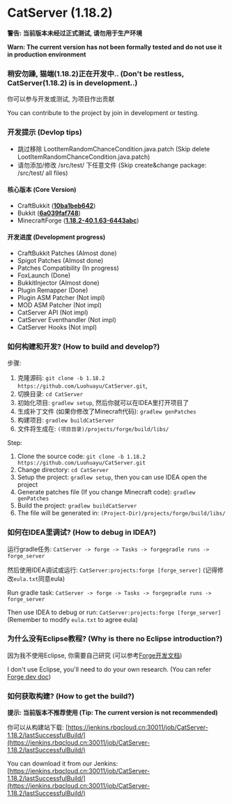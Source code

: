 # CatServer (1.18.2)

**警告: 当前版本未经过正式测试, 请勿用于生产环境**

**Warn: The current version has not been formally tested and do not use it in production environment**

### 稍安勿躁, 猫端(1.18.2)正在开发中.. (Don't be restless, CatServer(1.18.2) is in development..)
你可以参与开发或测试, 为项目作出贡献

You can contribute to the project by join in development or testing.

### 开发提示 (Devlop tips)
- 跳过移除 LootItemRandomChanceCondition.java.patch (Skip delete LootItemRandomChanceCondition.java.patch)
- 请勿添加/修改 /src/test/ 下任意文件 (Skip create&change package: /src/test/ all files)

#### 核心版本 (Core Version)
- CraftBukkit ([**10ba1beb642**](https://hub.spigotmc.org/stash/projects/SPIGOT/repos/craftbukkit/commits/10ba1beb64286206f4edc8d4b44c6472639d044e))
- Bukkit ([**6a039faf748**](https://hub.spigotmc.org/stash/projects/SPIGOT/repos/bukkit/commits/6a039faf7488beba29527a112404cbab84d0cbd3))
- MinecraftForge ([**1.18.2-40.1.63-6443abc**](https://github.com/MinecraftForge/MinecraftForge/commit/6443adcb6f7dcbfc108135ed9891a12eaa56c9c2))

#### 开发进度 (Development progress)
- CraftBukkit Patches (Almost done)
- Spigot Patches (Almost done)
- Patches Compatibility (In progress)
- FoxLaunch (Done)
- BukkitInjector (Almost done)
- Plugin Remapper (Done)
- Plugin ASM Patcher (Not impl)
- MOD ASM Patcher (Not impl)
- CatServer API (Not impl)
- CatServer Eventhandler (Not impl)
- CatServer Hooks (Not impl)

### 如何构建和开发? (How to build and develop?)
步骤:

1. 克隆源码: `git clone -b 1.18.2 https://github.com/Luohuayu/CatServer.git`,
2. 切换目录: `cd CatServer`
3. 初始化项目: `gradlew setup`, 然后你就可以在IDEA里打开项目了
4. 生成补丁文件 (如果你修改了Minecraft代码): `gradlew genPatches`
5. 构建项目: `gradlew buildCatServer`
6. 文件将生成在: `(项目目录)/projects/forge/build/libs/`

Step:

1. Clone the source code: `git clone -b 1.18.2 https://github.com/Luohuayu/CatServer.git`
2. Change directory: `cd CatServer`
3. Setup the project: `gradlew setup`, then you can use IDEA open the project
4. Generate patches file (If you change Minecraft code): `gradlew genPatches`
5. Build the project: `gradlew buildCatServer`
6. The file will be generated in: `(Project-Dir)/projects/forge/build/libs/`

### 如何在IDEA里调试? (How to debug in IDEA?)
运行gradle任务: `CatServer -> forge -> Tasks -> forgegradle runs -> forge_server`

然后使用IDEA调试或运行: `CatServer:projects:forge [forge_server]` (记得修改`eula.txt`同意eula)

Run gradle task: `CatServer -> forge -> Tasks -> forgegradle runs -> forge_server`

Then use IDEA to debug or run:  `CatServer:projects:forge [forge_server]` (Remember to modify `eula.txt` to agree eula)

### 为什么没有Eclipse教程? (Why is there no Eclipse introduction?)
因为我不使用Eclipse, 你需要自己研究 (可以参考[Forge开发文档](https://mcforge.readthedocs.io/en/latest/forgedev/))

I don't use Eclipse, you'll need to do your own research. (You can refer [Forge dev doc](https://mcforge.readthedocs.io/en/latest/forgedev/))

### 如何获取构建? (How to get the build?)
**提示: 当前版本不推荐使用 (Tip: The current version is not recommended)**

你可以从构建站下载: [https://jenkins.rbqcloud.cn:30011/job/CatServer-1.18.2/lastSuccessfulBuild/](https://jenkins.rbqcloud.cn:30011/job/CatServer-1.18.2/lastSuccessfulBuild/)

You can download it from our Jenkins: [https://jenkins.rbqcloud.cn:30011/job/CatServer-1.18.2/lastSuccessfulBuild/](https://jenkins.rbqcloud.cn:30011/job/CatServer-1.18.2/lastSuccessfulBuild/)

